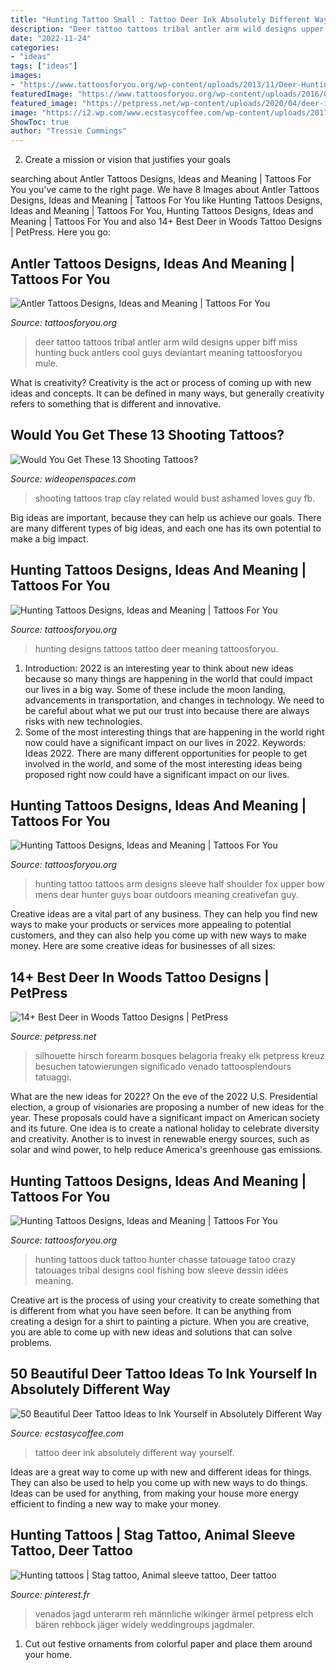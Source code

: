 ```yaml
---
title: "Hunting Tattoo Small : Tattoo Deer Ink Absolutely Different Way Yourself"
description: "Deer tattoo tattoos tribal antler arm wild designs upper biff miss hunting buck antlers cool guys deviantart meaning tattoosforyou mule"
date: "2022-11-24"
categories:
- "ideas"
tags: ["ideas"]
images:
- "https://www.tattoosforyou.org/wp-content/uploads/2013/11/Deer-Hunting-Tattoo-Designs.jpg"
featuredImage: "https://www.tattoosforyou.org/wp-content/uploads/2016/02/Tribal-Deer-Antler-Tattoos.jpg"
featured_image: "https://petpress.net/wp-content/uploads/2020/04/deer-in-woods-tattoo-animals-idea.jpg"
image: "https://i2.wp.com/www.ecstasycoffee.com/wp-content/uploads/2017/05/deertattoo-tat-ink-inked-hirschtattoo-watercolortattoo-tattooed-tattoist-coverup-art-design.jpg?resize=750%2C750"
ShowToc: true
author: "Tressie Cummings"
---
```



2. Create a mission or vision that justifies your goals

	

		
searching about Antler Tattoos Designs, Ideas and Meaning | Tattoos For You you've came to the right page. We have 8 Images about Antler Tattoos Designs, Ideas and Meaning | Tattoos For You like Hunting Tattoos Designs, Ideas and Meaning | Tattoos For You, Hunting Tattoos Designs, Ideas and Meaning | Tattoos For You and also 14+ Best Deer in Woods Tattoo Designs | PetPress. Here you go:
		
    
## Antler Tattoos Designs, Ideas And Meaning | Tattoos For You

<img loading=lazy src="https://www.tattoosforyou.org/wp-content/uploads/2016/02/Tribal-Deer-Antler-Tattoos.jpg" onerror="this.onerror=null;this.src='https://tse4.mm.bing.net/th?id=OIP.JxJd0sHQ6v8iRQcbaEseZwHaJ4&amp;pid=15.1';" alt="Antler Tattoos Designs, Ideas and Meaning | Tattoos For You">

_Source: tattoosforyou.org_

>deer tattoo tattoos tribal antler arm wild designs upper biff miss hunting buck antlers cool guys deviantart meaning tattoosforyou mule. 

	

What is creativity?
Creativity is the act or process of coming up with new ideas and concepts. It can be defined in many ways, but generally creativity refers to something that is different and innovative.

    
## Would You Get These 13 Shooting Tattoos?

<img loading=lazy src="http://cdn0.wideopenspaces.com/wp-content/uploads/2017/06/FB_IMG_1441766424039.jpg" onerror="this.onerror=null;this.src='https://tse4.mm.bing.net/th?id=OIP._1iBwxRwaLTWXPtKDX9DFwHaEK&amp;pid=15.1';" alt="Would You Get These 13 Shooting Tattoos?">

_Source: wideopenspaces.com_

>shooting tattoos trap clay related would bust ashamed loves guy fb. 

	

Big ideas are important, because they can help us achieve our goals. There are many different types of big ideas, and each one has its own potential to make a big impact. 

    
## Hunting Tattoos Designs, Ideas And Meaning | Tattoos For You

<img loading=lazy src="https://www.tattoosforyou.org/wp-content/uploads/2013/11/Deer-Hunting-Tattoo-Designs.jpg" onerror="this.onerror=null;this.src='https://tse4.mm.bing.net/th?id=OIP.96nnCcvCGFPVscwxm8Kk_QHaHM&amp;pid=15.1';" alt="Hunting Tattoos Designs, Ideas and Meaning | Tattoos For You">

_Source: tattoosforyou.org_

>hunting designs tattoos tattoo deer meaning tattoosforyou. 

	

1) Introduction: 2022 is an interesting year to think about new ideas because so many things are happening in the world that could impact our lives in a big way. Some of these include the moon landing, advancements in transportation, and changes in technology. We need to be careful about what we put our trust into because there are always risks with new technologies.
2) Some of the most interesting things that are happening in the world right now could have a significant impact on our lives in 2022. Keywords: Ideas 2022. There are many different opportunities for people to get involved in the world, and some of the most interesting ideas being proposed right now could have a significant impact on our lives.

    
## Hunting Tattoos Designs, Ideas And Meaning | Tattoos For You

<img loading=lazy src="https://www.tattoosforyou.org/wp-content/uploads/2014/02/Hunting-Tattoos-on-Arm.jpg" onerror="this.onerror=null;this.src='https://tse4.mm.bing.net/th?id=OIP.z9dqoeOSbI6eKjEVxjvy2AHaH9&amp;pid=15.1';" alt="Hunting Tattoos Designs, Ideas and Meaning | Tattoos For You">

_Source: tattoosforyou.org_

>hunting tattoo tattoos arm designs sleeve half shoulder fox upper bow mens dear hunter guys boar outdoors meaning creativefan guy. 

	

Creative ideas are a vital part of any business. They can help you find new ways to make your products or services more appealing to potential customers, and they can also help you come up with new ways to make money. Here are some creative ideas for businesses of all sizes: 

    
## 14+ Best Deer In Woods Tattoo Designs | PetPress

<img loading=lazy src="https://petpress.net/wp-content/uploads/2020/04/deer-in-woods-tattoo-animals-idea.jpg" onerror="this.onerror=null;this.src='https://tse2.mm.bing.net/th?id=OIP.k9A2KtRd1urC18g4QpMBAgHaHa&amp;pid=15.1';" alt="14+ Best Deer in Woods Tattoo Designs | PetPress">

_Source: petpress.net_

>silhouette hirsch forearm bosques belagoria freaky elk petpress kreuz besuchen tatowierungen significado venado tattoosplendours tatuaggi. 

	

What are the new ideas for 2022?
On the eve of the 2022 U.S. Presidential election, a group of visionaries are proposing a number of new ideas for the year. These proposals could have a significant impact on American society and its future. One idea is to create a national holiday to celebrate diversity and creativity. Another is to invest in renewable energy sources, such as solar and wind power, to help reduce America's greenhouse gas emissions.

    
## Hunting Tattoos Designs, Ideas And Meaning | Tattoos For You

<img loading=lazy src="https://www.tattoosforyou.org/wp-content/uploads/2014/02/Hunting-Tattoos-Small.jpg" onerror="this.onerror=null;this.src='https://tse2.mm.bing.net/th?id=OIP.K_IAGN_zwTXX_eP79RLocAHaJ3&amp;pid=15.1';" alt="Hunting Tattoos Designs, Ideas and Meaning | Tattoos For You">

_Source: tattoosforyou.org_

>hunting tattoos duck tattoo hunter chasse tatouage tatoo crazy tatouages tribal designs cool fishing bow sleeve dessin idées meaning. 

	

Creative art is the process of using your creativity to create something that is different from what you have seen before. It can be anything from creating a design for a shirt to painting a picture. When you are creative, you are able to come up with new ideas and solutions that can solve problems.

    
## 50 Beautiful Deer Tattoo Ideas To Ink Yourself In Absolutely Different Way

<img loading=lazy src="https://i2.wp.com/www.ecstasycoffee.com/wp-content/uploads/2017/05/deertattoo-tat-ink-inked-hirschtattoo-watercolortattoo-tattooed-tattoist-coverup-art-design.jpg?resize=750%2C750" onerror="this.onerror=null;this.src='https://tse3.mm.bing.net/th?id=OIP.3C_YCcWszo0T5qnoqQPK6wHaHa&amp;pid=15.1';" alt="50 Beautiful Deer Tattoo Ideas to Ink Yourself in Absolutely Different Way">

_Source: ecstasycoffee.com_

>tattoo deer ink absolutely different way yourself. 

	

Ideas are a great way to come up with new and different ideas for things. They can also be used to help you come up with new ways to do things. Ideas can be used for anything, from making your house more energy efficient to finding a new way to make your money.

    
## Hunting Tattoos | Stag Tattoo, Animal Sleeve Tattoo, Deer Tattoo

<img loading=lazy src="https://i.pinimg.com/736x/57/ed/89/57ed89a0b6c9b7a1311e6045a8aa670a.jpg" onerror="this.onerror=null;this.src='https://tse2.mm.bing.net/th?id=OIP.wpeiJ5dXp8QiFw0Jv42wUQAAAA&amp;pid=15.1';" alt="Hunting tattoos | Stag tattoo, Animal sleeve tattoo, Deer tattoo">

_Source: pinterest.fr_

>venados jagd unterarm reh männliche wikinger ärmel petpress elch bären rehbock jäger widely weddingroups jagdmaler. 

	

1. Cut out festive ornaments from colorful paper and place them around your home.

